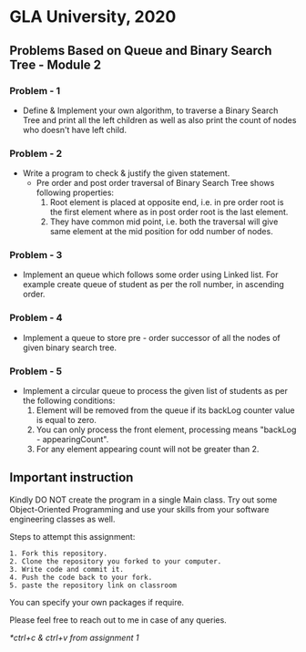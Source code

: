 # GLA University, 2020
## Problems Based on Queue and Binary Search Tree - Module 2
### Problem - 1
* Define & Implement your own algorithm, to traverse a Binary Search Tree and print all the left children as well as also print the count of nodes who doesn't have left child.
### Problem - 2
* Write a program to check & justify the given statement.  
    * Pre order  and post order traversal of Binary Search Tree shows following properties:
      1. Root element is placed at opposite end, i.e. in pre order root is the first element where as in post order root is the last element.
      2. They have common mid point, i.e. both the traversal will give same element at the mid position for odd number of nodes.
### Problem - 3
* Implement an queue which follows some order using Linked list. For example create queue of student as per the roll number, in ascending order.
### Problem - 4
* Implement a queue to store pre - order successor of all the nodes of given binary search tree.
### Problem - 5
* Implement a circular queue to process the given list of students  as per the following conditions:
  1. Element will be removed from the queue if its backLog counter value is equal to zero.
  2. You can only process the front element, processing means "backLog - appearingCount".
  3. For any element appearing count will not be greater than 2.
  
## Important instruction
Kindly DO NOT create the program in a single Main class. Try out some Object-Oriented Programming and use your skills from your software engineering classes as well.

Steps to attempt this assignment:

    1. Fork this repository.
    2. Clone the repository you forked to your computer.
    3. Write code and commit it.
    4. Push the code back to your fork.
    5. paste the repository link on classroom

You can specify your own packages if require.

Please feel free to reach out to me in case of any queries. 

*\*ctrl+c &  ctrl+v from assignment 1* 
  